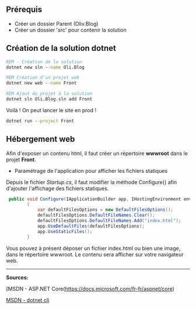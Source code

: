 ﻿## Prérequis

* Créer un dossier Parent (Oliv.Blog)
* Créer un dossier 'src' pour contenir la solution


## Création de la solution dotnet

```bat
REM - Création de la solution
dotnet new sln --name Oli.Blog

REM Création d'un projet web
dotnet new web --name Front

REM Ajout du projet à la solution
dotnet sln Oli.Blog.sln add Front
````

Voilà ! On peut lancer le site en prod !
```bat
dotnet run --project Front
````


## Hébergement web

Afin d'exposer un contenu html, il faut créer un répertoire **wwwroot** dans le projet **Front**.

- Paramétrage de l'application pour afficher les fichiers statiques

Depuis le fichier *Startup.cs*, il faut modifier la méthode Configure() afin d'ajouter l'affichage des fichiers statiques.
```csharp
 public void Configure(IApplicationBuilder app, IHostingEnvironment env)
        {
            var defaultFilesOptions = new DefaultFilesOptions();
            defaultFilesOptions.DefaultFileNames.Clear();
            defaultFilesOptions.DefaultFileNames.Add("index.html");
            app.UseDefaultFiles(defaultFilesOptions);
            app.UseStaticFiles();
        }
````
Vous pouvez à présent déposer un fichier index.html ou bien une image, dans le répertoire wwwroot. Le contenu sera afficher sur votre navigateur web.

----

**Sources:**

[MSDN - ASP.NET Core(https://docs.microsoft.com/fr-fr/aspnet/core)

[MSDN - dotnet cli](https://docs.microsoft.com/fr-fr/dotnet/core/tools/?tabs=netcore2x#cli-commands)



